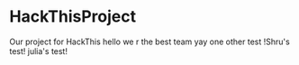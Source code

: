 # HackThisProject
Our project for HackThis
hello we r the best team yay
one other test
!Shru's test!
julia's test!